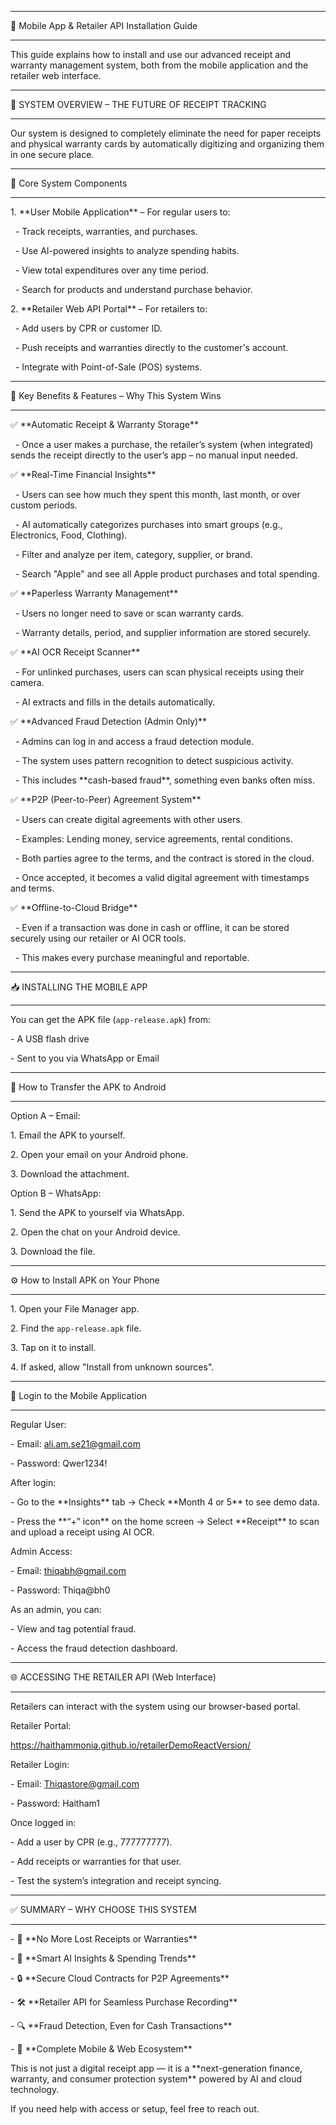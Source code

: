 -----------------------------------

📱 Mobile App \& Retailer API Installation Guide

-----------------------------------



This guide explains how to install and use our advanced receipt and warranty management system, both from the mobile application and the retailer web interface.



-------------------------------------------

🧠 SYSTEM OVERVIEW – THE FUTURE OF RECEIPT TRACKING

-------------------------------------------



Our system is designed to completely eliminate the need for paper receipts and physical warranty cards by automatically digitizing and organizing them in one secure place.



-------------------------

🌟 Core System Components

-------------------------

1\. \*\*User Mobile Application\*\* – For regular users to:

&nbsp;  - Track receipts, warranties, and purchases.

&nbsp;  - Use AI-powered insights to analyze spending habits.

&nbsp;  - View total expenditures over any time period.

&nbsp;  - Search for products and understand purchase behavior.



2\. \*\*Retailer Web API Portal\*\* – For retailers to:

&nbsp;  - Add users by CPR or customer ID.

&nbsp;  - Push receipts and warranties directly to the customer's account.

&nbsp;  - Integrate with Point-of-Sale (POS) systems.



---------------------------------------------------

🚀 Key Benefits \& Features – Why This System Wins

---------------------------------------------------



✅ \*\*Automatic Receipt \& Warranty Storage\*\*

&nbsp;  - Once a user makes a purchase, the retailer’s system (when integrated) sends the receipt directly to the user’s app – no manual input needed.



✅ \*\*Real-Time Financial Insights\*\*

&nbsp;  - Users can see how much they spent this month, last month, or over custom periods.

&nbsp;  - AI automatically categorizes purchases into smart groups (e.g., Electronics, Food, Clothing).

&nbsp;  - Filter and analyze per item, category, supplier, or brand.

&nbsp;  - Search "Apple" and see all Apple product purchases and total spending.



✅ \*\*Paperless Warranty Management\*\*

&nbsp;  - Users no longer need to save or scan warranty cards.

&nbsp;  - Warranty details, period, and supplier information are stored securely.



✅ \*\*AI OCR Receipt Scanner\*\*

&nbsp;  - For unlinked purchases, users can scan physical receipts using their camera.

&nbsp;  - AI extracts and fills in the details automatically.



✅ \*\*Advanced Fraud Detection (Admin Only)\*\*

&nbsp;  - Admins can log in and access a fraud detection module.

&nbsp;  - The system uses pattern recognition to detect suspicious activity.

&nbsp;  - This includes \*\*cash-based fraud\*\*, something even banks often miss.



✅ \*\*P2P (Peer-to-Peer) Agreement System\*\*

&nbsp;  - Users can create digital agreements with other users.

&nbsp;  - Examples: Lending money, service agreements, rental conditions.

&nbsp;  - Both parties agree to the terms, and the contract is stored in the cloud.

&nbsp;  - Once accepted, it becomes a valid digital agreement with timestamps and terms.



✅ \*\*Offline-to-Cloud Bridge\*\*

&nbsp;  - Even if a transaction was done in cash or offline, it can be stored securely using our retailer or AI OCR tools.

&nbsp;  - This makes every purchase meaningful and reportable.



-------------------------------------------

📥 INSTALLING THE MOBILE APP

-------------------------------------------



You can get the APK file (`app-release.apk`) from:



\- A USB flash drive

\- Sent to you via WhatsApp or Email



-------------------------------------

📲 How to Transfer the APK to Android

-------------------------------------



Option A – Email:

1\. Email the APK to yourself.

2\. Open your email on your Android phone.

3\. Download the attachment.



Option B – WhatsApp:

1\. Send the APK to yourself via WhatsApp.

2\. Open the chat on your Android device.

3\. Download the file.



---------------------------------------

⚙️ How to Install APK on Your Phone

---------------------------------------

1\. Open your File Manager app.

2\. Find the `app-release.apk` file.

3\. Tap on it to install.

4\. If asked, allow "Install from unknown sources".



-----------------------------------

🔐 Login to the Mobile Application

-----------------------------------



Regular User:

\- Email: ali.am.se21@gmail.com

\- Password: Qwer1234!



After login:

\- Go to the \*\*Insights\*\* tab → Check \*\*Month 4 or 5\*\* to see demo data.

\- Press the \*\*“+” icon\*\* on the home screen → Select \*\*Receipt\*\* to scan and upload a receipt using AI OCR.



Admin Access:

\- Email: thiqabh@gmail.com

\- Password: Thiqa@bh0



As an admin, you can:

\- View and tag potential fraud.

\- Access the fraud detection dashboard.



-------------------------------------------

🌐 ACCESSING THE RETAILER API (Web Interface)

-------------------------------------------



Retailers can interact with the system using our browser-based portal.



Retailer Portal:

https://haithammonia.github.io/retailerDemoReactVersion/



Retailer Login:

\- Email: Thiqastore@gmail.com

\- Password: Haitham1



Once logged in:

\- Add a user by CPR (e.g., 777777777).

\- Add receipts or warranties for that user.

\- Test the system’s integration and receipt syncing.



-------------------------------------------

✅ SUMMARY – WHY CHOOSE THIS SYSTEM

-------------------------------------------



\- 📂 \*\*No More Lost Receipts or Warranties\*\*

\- 🧠 \*\*Smart AI Insights \& Spending Trends\*\*

\- 🔒 \*\*Secure Cloud Contracts for P2P Agreements\*\*

\- 🛠️ \*\*Retailer API for Seamless Purchase Recording\*\*

\- 🔍 \*\*Fraud Detection, Even for Cash Transactions\*\*

\- 📱 \*\*Complete Mobile \& Web Ecosystem\*\*



This is not just a digital receipt app — it is a \*\*next-generation finance, warranty, and consumer protection system\*\* powered by AI and cloud technology.



If you need help with access or setup, feel free to reach out.





